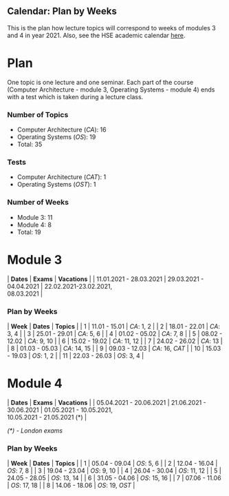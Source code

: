Calendar: Plan by Weeks
---

This is the plan how lecture topics will correspond to weeks of modules 3 and 4 in year 2021.
Also, see the HSE academic calendar [here](https://www.hse.ru/education/academ).

# Plan

One topic is one lecture and one seminar.
Each part of the course (Computer Architecture - module 3, Operating Systems - module 4)
ends with a test which is taken during a lecture class.  

### Number of Topics

* Computer Architecture (_CA_): 16
* Operating Systems (_OS_): 19
* Total: 35

### Tests

* Computer Architecture (_CAT_): 1
* Operating Systems (_OST_): 1

### Number of Weeks

* Module 3: 11
* Module 4: 8
* Total: 19

# Module 3

| __Dates__               | __Exams__               | __Vacations__                          |
| 11.01.2021 - 28.03.2021 | 29.03.2021 - 04.04.2021 | 22.02.2021-23.02.2021, <br/>08.03.2021 |

### Plan by Weeks

| __Week__ | __Dates__     | __Topics__      |
| 1        | 11.01 - 15.01 | _CA_: 1, 2      | 
| 2        | 18.01 - 22.01 | _CA_: 3, 4      |
| 3        | 25.01 - 29.01 | _CA_: 5, 6      |
| 4        | 01.02 - 05.02 | _CA_: 7, 8      |
| 5        | 08.02 - 12.02 | _CA_: 9, 10     |
| 6        | 15.02 - 19.02 | _CA_: 11, 12    |
| 7        | 24.02 - 26.02 | _CA_: 13        |
| 8        | 01.03 - 05.03 | _CA_: 14, 15    |
| 9        | 09.03 - 12.03 | _CA_: 16, _CAT_ |
| 10       | 15.03 - 19.03 | _OS_: 1, 2      |
| 11       | 22.03 - 26.03 | _OS_: 3, 4      |

# Module 4

| __Dates__               | __Exams__               | __Vacations__                                             |
| 05.04.2021 - 20.06.2021 | 21.06.2021 - 30.06.2021 | 01.05.2021 - 10.05.2021, <br/>10.05.2021 - 21.05.2021 (*) |

_(*) - London exams_


### Plan by Weeks

| __Week__ | __Dates__     | __Topics__      |
| 1        | 05.04 - 09.04 | _OS_: 5, 6      |
| 2        | 12.04 - 16.04 | _OS_: 7, 8      |
| 3        | 19.04 - 23.04 | _OS_: 9, 10     |
| 4        | 26.04 - 30.04 | _OS_: 11, 12    |
| 5        | 24.05 - 28.05 | _OS_: 13, 14    |
| 6        | 31.05 - 04.06 | _OS_: 15, 16    |
| 7        | 07.06 - 11.06 | _OS_: 17, 18    |
| 8        | 14.06 - 18.06 | _OS_: 19, _OST_ |
